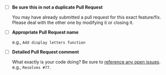 - [ ] **Be sure this in not a duplicate Pull Request**

  You may have already submitted a pull request for this exact feature/fix. Please deal with the other one by modifying it or closing it.

- [ ] **Appropriate Pull Request name**

  e.g., `Add display letters function`

- [ ] **Detailed Pull Request comment**

  What exactly is your code doing? 
  Be sure to [reference any open issues](https://help.github.com/articles/closing-issues-using-keywords/). 
  e.g., `Resolves #77`.


